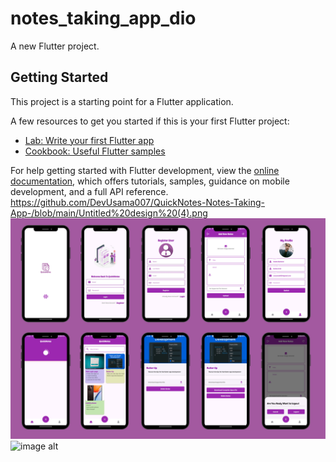 # notes_taking_app_dio

A new Flutter project.

## Getting Started

This project is a starting point for a Flutter application.

A few resources to get you started if this is your first Flutter project:

- [Lab: Write your first Flutter app](https://docs.flutter.dev/get-started/codelab)
- [Cookbook: Useful Flutter samples](https://docs.flutter.dev/cookbook)

For help getting started with Flutter development, view the
[online documentation](https://docs.flutter.dev/), which offers tutorials,
samples, guidance on mobile development, and a full API reference.
https://github.com/DevUsama007/QuickNotes-Notes-Taking-App-/blob/main/Untitled%20design%20(4).png
![image alt](https://raw.githubusercontent.com/DevUsama007/QuickNotes-Notes-Taking-App-/refs/heads/main/Untitled%20design%20(4).png)
![image alt]([https://raw.githubusercontent.com/DevUsama007/FoodPal_app/refs/heads/main/foodPalimage2.png](https://github.com/DevUsama007/QuickNotes-Notes-Taking-App-/blob/main/Untitled%20design%20(4).png))
